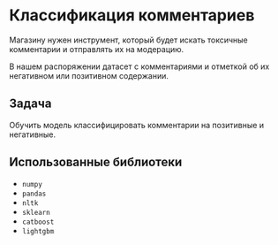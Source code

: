 # Классификация комментариев

Магазину нужен инструмент, который будет искать токсичные комментарии и отправлять их на модерацию.

В нашем распоряжении датасет с комментариями и отметкой об их негативном или позитивном содержании.

## Задача
Обучить модель классифицировать комментарии на позитивные и негативные.
## Использованные библиотеки
- `numpy`
- `pandas`
- `nltk`
- `sklearn`
- `catboost`
- `lightgbm`
